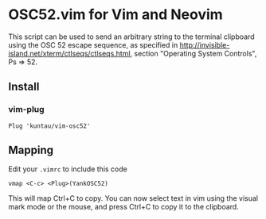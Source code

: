 # OSC52.vim for Vim and Neovim

This script can be used to send an arbitrary string to the terminal clipboard
using the OSC 52 escape sequence, as specified in
http://invisible-island.net/xterm/ctlseqs/ctlseqs.html, section "Operating
System Controls", Ps => 52.

## Install

### vim-plug

```viml
Plug 'kuntau/vim-osc52'
```

## Mapping

Edit your `.vimrc` to include this code

```viml
vmap <C-c> <Plug>(YankOSC52)
```

This will map Ctrl+C to copy.  You can now select text in vim using the visual
mark mode or the mouse, and press Ctrl+C to copy it to the clipboard.

